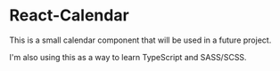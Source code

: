 # React-Calendar

This is a small calendar component that will be used in a future project.

I'm also using this as a way to learn TypeScript and SASS/SCSS.